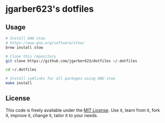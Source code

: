 # jgarber623's dotfiles

## Usage

```sh
# Install GNU stow
# https://www.gnu.org/software/stow/
brew install stow

# Clone this repository
git clone https://github.com/jgarber623/dotfiles ~/.dotfiles

cd ~/.dotfiles

# Install symlinks for all packages using GNU stow
make install
```

## License

This code is freely available under the [MIT License](https://opensource.org/licenses/MIT). Use it, learn from it, fork it, improve it, change it, tailor it to your needs.
